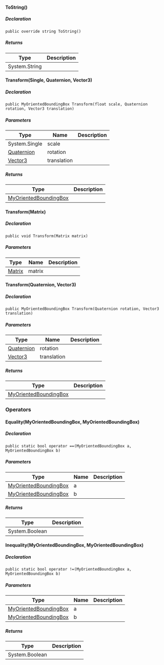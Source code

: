#### ToString()

##### Declaration

```
public override string ToString()
```

##### Returns

| Type | Description |
| --- | --- |
| System.String |     |

#### Transform(Single, Quaternion, Vector3)

##### Declaration

```
public MyOrientedBoundingBox Transform(float scale, Quaternion rotation, Vector3 translation)
```

##### Parameters

| Type | Name | Description |
| --- | --- | --- |
| System.Single | scale |     |
| [Quaternion](https://keensoftwarehouse.github.io/SpaceEngineersModAPI/api/VRageMath.Quaternion.html) | rotation |     |
| [Vector3](https://keensoftwarehouse.github.io/SpaceEngineersModAPI/api/VRageMath.Vector3.html) | translation |     |

##### Returns

| Type | Description |
| --- | --- |
| [MyOrientedBoundingBox](https://keensoftwarehouse.github.io/SpaceEngineersModAPI/api/VRageMath.MyOrientedBoundingBox.html) |     |

#### Transform(Matrix)

##### Declaration

```
public void Transform(Matrix matrix)
```

##### Parameters

| Type | Name | Description |
| --- | --- | --- |
| [Matrix](https://keensoftwarehouse.github.io/SpaceEngineersModAPI/api/VRageMath.Matrix.html) | matrix |     |

#### Transform(Quaternion, Vector3)

##### Declaration

```
public MyOrientedBoundingBox Transform(Quaternion rotation, Vector3 translation)
```

##### Parameters

| Type | Name | Description |
| --- | --- | --- |
| [Quaternion](https://keensoftwarehouse.github.io/SpaceEngineersModAPI/api/VRageMath.Quaternion.html) | rotation |     |
| [Vector3](https://keensoftwarehouse.github.io/SpaceEngineersModAPI/api/VRageMath.Vector3.html) | translation |     |

##### Returns

| Type | Description |
| --- | --- |
| [MyOrientedBoundingBox](https://keensoftwarehouse.github.io/SpaceEngineersModAPI/api/VRageMath.MyOrientedBoundingBox.html) |     |

### Operators

#### Equality(MyOrientedBoundingBox, MyOrientedBoundingBox)

##### Declaration

```
public static bool operator ==(MyOrientedBoundingBox a, MyOrientedBoundingBox b)
```

##### Parameters

| Type | Name | Description |
| --- | --- | --- |
| [MyOrientedBoundingBox](https://keensoftwarehouse.github.io/SpaceEngineersModAPI/api/VRageMath.MyOrientedBoundingBox.html) | a   |     |
| [MyOrientedBoundingBox](https://keensoftwarehouse.github.io/SpaceEngineersModAPI/api/VRageMath.MyOrientedBoundingBox.html) | b   |     |

##### Returns

| Type | Description |
| --- | --- |
| System.Boolean |     |

#### Inequality(MyOrientedBoundingBox, MyOrientedBoundingBox)

##### Declaration

```
public static bool operator !=(MyOrientedBoundingBox a, MyOrientedBoundingBox b)
```

##### Parameters

| Type | Name | Description |
| --- | --- | --- |
| [MyOrientedBoundingBox](https://keensoftwarehouse.github.io/SpaceEngineersModAPI/api/VRageMath.MyOrientedBoundingBox.html) | a   |     |
| [MyOrientedBoundingBox](https://keensoftwarehouse.github.io/SpaceEngineersModAPI/api/VRageMath.MyOrientedBoundingBox.html) | b   |     |

##### Returns

| Type | Description |
| --- | --- |
| System.Boolean |     |